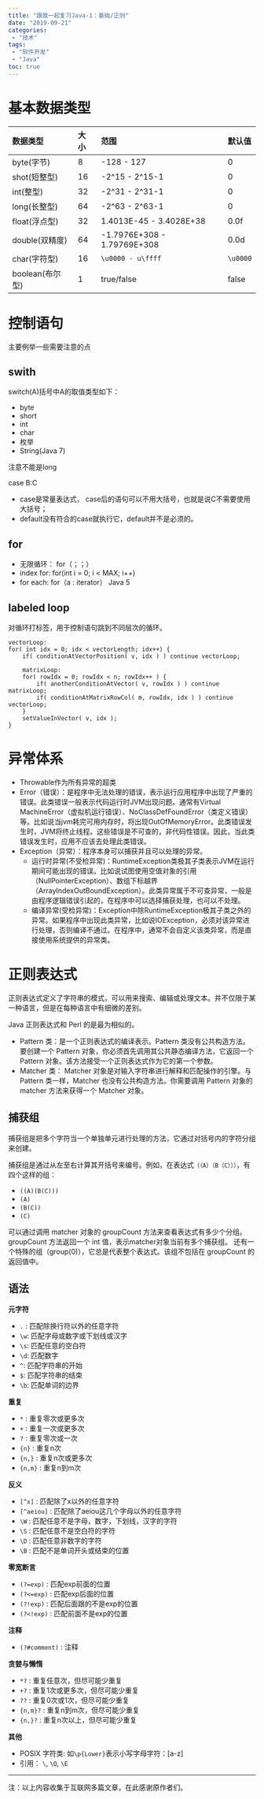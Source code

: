 ```yaml
---
title: "跟我一起复习Java-1：基础/正则"
date: "2019-09-21"
categories:
 - "技术"
tags:
 - "软件开发"
 - "Java"
toc: true
---
```


# 基本数据类型

| 数据类型        | 大小 | 范围                        | 默认值   |
| :-------------- | :--- | :-------------------------- | :------- |
| byte(字节)      | 8    | -128 - 127                  | 0        |
| shot(短整型)    | 16   | -2^15 - 2^15-1              | 0        |
| int(整型)       | 32   | -2^31 - 2^31-1              | 0        |
| long(长整型)    | 64   | -2^63 - 2^63-1              | 0        |
| float(浮点型)   | 32   | 1.4013E-45 - 3.4028E+38     | 0.0f     |
| double(双精度)  | 64   | -1.7976E+308 - 1.79769E+308 | 0.0d     |
| char(字符型)    | 16   | `\u0000 - u\ffff`           | `\u0000` |
| boolean(布尔型) | 1    | true/false                  | false    |

<!--more-->

# 控制语句

主要例举一些需要注意的点

## swith

switch(A)括号中A的取值类型如下：

 - byte
 - short
 - int
 - char
 - 枚举
 - String(Java 7)

注意不能是long

case B:C 

 - case是常量表达式， case后的语句可以不用大括号，也就是说C不需要使用大括号；
 - default没有符合的case就执行它，default并不是必须的。

## for

 - 无限循环： for（；；）
 - index for: for(int i = 0; i < MAX; i++)
 - for each: for（a : iterator）  Java 5

## labeled loop

对循环打标签，用于控制语句跳到不同层次的循环。

```
vectorLoop:
for( int idx = 0; idx < vectorLength; idx++) {
    if( conditionAtVectorPosition( v, idx ) ) continue vectorLoop;

    matrixLoop:
    for( rowIdx = 0; rowIdx < n; rowIdx++ ) {
        if( anotherConditionAtVector( v, rowIdx ) ) continue matrixLoop;
        if( conditionAtMatrixRowCol( m, rowIdx, idx ) ) continue vectorLoop;
    }
    setValueInVector( v, idx );
}     
```

# 异常体系

- Throwable作为所有异常的超类
- Error（错误）：是程序中无法处理的错误，表示运行应用程序中出现了严重的错误。此类错误一般表示代码运行时JVM出现问题。通常有Virtual MachineError（虚拟机运行错误）、NoClassDefFoundError（类定义错误）等。比如说当jvm耗完可用内存时，将出现OutOfMemoryError。此类错误发生时，JVM将终止线程。这些错误是不可查的，非代码性错误。因此，当此类错误发生时，应用不应该去处理此类错误。
- Exception（异常）：程序本身可以捕获并且可以处理的异常。 
  - 运行时异常(不受检异常)：RuntimeException类极其子类表示JVM在运行期间可能出现的错误。比如说试图使用空值对象的引用（NullPointerException）、数组下标越界（ArrayIndexOutBoundException）。此类异常属于不可查异常，一般是由程序逻辑错误引起的，在程序中可以选择捕获处理，也可以不处理。
  - 编译异常(受检异常)：Exception中除RuntimeException极其子类之外的异常。如果程序中出现此类异常，比如说IOException，必须对该异常进行处理，否则编译不通过。在程序中，通常不会自定义该类异常，而是直接使用系统提供的异常类。

# 正则表达式

正则表达式定义了字符串的模式，可以用来搜索、编辑或处理文本。并不仅限于某一种语言，但是在每种语言中有细微的差别。

Java 正则表达式和 Perl 的是最为相似的。

 - Pattern 类：是一个正则表达式的编译表示。Pattern 类没有公共构造方法。要创建一个 Pattern 对象，你必须首先调用其公共静态编译方法，它返回一个 Pattern 对象。该方法接受一个正则表达式作为它的第一个参数。
 - Matcher 类： Matcher 对象是对输入字符串进行解释和匹配操作的引擎。与Pattern 类一样，Matcher 也没有公共构造方法。你需要调用 Pattern 对象的 matcher 方法来获得一个 Matcher 对象。

## 捕获组

捕获组是把多个字符当一个单独单元进行处理的方法，它通过对括号内的字符分组来创建。

捕获组是通过从左至右计算其开括号来编号。例如，在表达式`（（A）（B（C）））`，有四个这样的组：

 - `((A)(B(C)))`
 - `(A)`
 - `(B(C))`
 - `(C)`

可以通过调用 matcher 对象的 groupCount 方法来查看表达式有多少个分组。groupCount 方法返回一个 int 值，表示matcher对象当前有多个捕获组。 还有一个特殊的组（group(0)），它总是代表整个表达式。该组不包括在 groupCount 的返回值中。


## 语法

**元字符**

 - `.` : 匹配除换行符以外的任意字符
 - `\w`: 匹配字母或数字或下划线或汉字 
 - `\s`: 匹配任意的空白符
 - `\d`: 匹配数字
 - `^`: 匹配字符串的开始
 - `$`: 匹配字符串的结束
 - `\b`: 匹配单词的边界

**重复**

 - `*` : 重复零次或更多次
 - `+` : 重复一次或更多次
 - `?` : 重复零次或一次
 - `{n}` : 重复n次
 - `{n,}` : 重复n次或更多次
 - `{n,m}` : 重复n到m次

**反义**

 - `[^x]` : 匹配除了x以外的任意字符
 - `[^aeiou]` : 匹配除了aeiou这几个字母以外的任意字符
 - `\W` : 匹配任意不是字母，数字，下划线，汉字的字符
 - `\S` : 匹配任意不是空白符的字符
 - `\D` : 匹配任意非数字的字符
 - `\B` : 匹配不是单词开头或结束的位置

**零宽断言**

 - `(?=exp)` : 匹配exp前面的位置
 - `(?<=exp)` : 匹配exp后面的位置
 - `(?!exp)` : 匹配后面跟的不是exp的位置
 - `(?<!exp)` : 匹配前面不是exp的位置
  
**注释**

 - `(?#comment)` : 注释

**贪婪与懒惰**

 - `*?` : 重复任意次，但尽可能少重复
 - `+?` : 重复1次或更多次，但尽可能少重复
 - `??` : 重复0次或1次，但尽可能少重复
 - `{n,m}?` : 重复n到m次，但尽可能少重复
 - `{n,}?` : 重复n次以上，但尽可能少重复

**其他**

 - POSIX 字符类: 如`\p{Lower}`表示小写字母字符：[a-z]
 - 引用： `\`, `\Q`, `\E`
  

----- 

注：以上内容收集于互联网多篇文章，在此感谢原作者们。 
